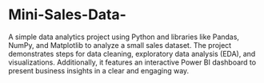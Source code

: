 # Mini-Sales-Data-
A simple data analytics project using Python and libraries like Pandas, NumPy, and Matplotlib to analyze a small sales dataset. The project demonstrates steps for data cleaning, exploratory data analysis (EDA), and visualizations. Additionally, it features an interactive Power BI dashboard to present business insights in a clear and engaging way.
